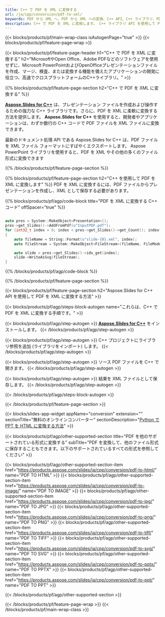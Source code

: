 ```yaml
---
title: C++ で PDF を XML に変換する
url: /ja/cpp/conversion/pdf-to-xml/
keywords: PDF から XML へ、PDF から XML への変換、C++ API、C++ ライブラリ、PDF、XML
description: C++ で PDF を XML に変換します。 C++ ライブラリ API を使用して PDF ファイルを XML ファイルに変換します
---
```


{{< blocks/products/pf/main-wrap-class isAutogenPage="true" >}}
{{< blocks/products/pf/feature-page-wrap >}}

{{< blocks/products/pf/feature-page-header h1="C++ で PDF を XML に変換する" h2="MicrosoftやOpen Office、Adobe PDFなどのソフトウェアを使用せずに、Microsoft PowerPointおよびOpenOfficeプレゼンテーションファイルを作成、マージ、検査、または変換する機能を備えたアプリケーションの開発に役立つ、高速でクロスプラットフォームのC++ライブラリ。" >}}

{{% blocks/products/pf/feature-page-section h2="C++ で PDF を XML に変換する" %}}

[**Aspose.Slides for C++**](https://products.aspose.com/slides/ja/cpp/) は、プレゼンテーション ファイルを作成および操作するための強力な C++ ライブラリです。さらに、PDF を XML に柔軟に変換する方法を提供します。 **Aspose.Slides for C++** を使用すると、開発者やアプリケーションは、わずか数行の C++ コードで PDF ファイルを XML ファイルに変換できます。

最新のドキュメント処理 API である Aspose.Slides for C++ は、PDF ファイルを XML ファイル フォーマットにすばやくエクスポートします。 Aspose PowerPoint ライブラリを使用すると、PDF を XML やその他の多くのファイル形式に変換できます

{{% /blocks/products/pf/feature-page-section %}}

{{% blocks/products/pf/feature-page-section  h2="C++ を使用して PDF を XML に変換します" %}}
PDF を XML に変換するには、PDF ファイルからプレゼンテーションを作成し、XML として保存する必要があります。

{{% blocks/products/pf/agp/code-block title="PDF を XML に変換する C++ コード" offSpacer="true" %}}

```cpp

auto pres = System::MakeObject<Presentation>();
pres->get_Slides()->AddFromPdf(u"InputPDF.pdf");
for (int32_t index = 0; index < pres->get_Slides()->get_Count(); index++)
{
    auto fileName = String::Format(u"slide-{0}.xml", index);
    auto fileStream = System::MakeObject<FileStream>(fileName, FileMode::Create, FileAccess::Write);

    auto slide = pres->get_Slides()->idx_get(index);
    slide->WriteAsSvg(fileStream);
}

```


{{% /blocks/products/pf/agp/code-block %}}

{{% /blocks/products/pf/feature-page-section %}}

{{< blocks/products/pf/feature-page-section  h2="Aspose.Slides for C++ API を使用して PDF を XML に変換する方法" >}}

{{< blocks/products/pf/agp/steps-block-autogen name="これらは、C++ で PDF を XML に変換する手順です。" >}}

{{< blocks/products/pf/agp/step-autogen >}}
[**Aspose.Slides for C++**](https://products.aspose.com/slides/ja/cpp/) をインストールします。
{{< /blocks/products/pf/agp/step-autogen >}}

{{< blocks/products/pf/agp/step-autogen >}}
C++ プロジェクトにライブラリ参照を追加 (ライブラリをインポート) します。
{{< /blocks/products/pf/agp/step-autogen >}}

{{< blocks/products/pf/agp/step-autogen >}}
ソース PDF ファイルを C++ で開きます。
{{< /blocks/products/pf/agp/step-autogen >}}

{{< blocks/products/pf/agp/step-autogen >}}
結果を XML ファイルとして保存します。
{{< /blocks/products/pf/agp/step-autogen >}}

{{< /blocks/products/pf/agp/steps-block-autogen >}}

{{< /blocks/products/pf/feature-page-section >}}

{{< blocks/slides-app-widget  appName="conversion" extension="" sectionTitle="無料のオンラインコンバーター" sectionDescription="[Python で PPT を HTML に変換する方法](https://products.aspose.com/slides/ja/python-net/conversion/ppt-to-html/)" >}}

{{< blocks/products/pf/agp/other-supported-section title="PDF を他のサポートされている形式に変換する" subTitle="PDF を変換して、他のファイル形式に保存することもできます。以下のサポートされているすべての形式を参照してください" >}}

{{< blocks/products/pf/agp/other-supported-section-item href="https://products.aspose.com/slides/ja/cpp/conversion/pdf-to-html/" name="PDF TO HTML" >}}
{{< blocks/products/pf/agp/other-supported-section-item href="https://products.aspose.com/slides/ja/cpp/conversion/pdf-to-image/" name="PDF TO IMAGE" >}}
{{< blocks/products/pf/agp/other-supported-section-item href="https://products.aspose.com/slides/ja/cpp/conversion/pdf-to-jpg/" name="PDF TO JPG" >}}
{{< blocks/products/pf/agp/other-supported-section-item href="https://products.aspose.com/slides/ja/cpp/conversion/pdf-to-png/" name="PDF TO PNG" >}}
{{< blocks/products/pf/agp/other-supported-section-item href="https://products.aspose.com/slides/ja/cpp/conversion/pdf-to-tiff/" name="PDF TO TIFF" >}}
{{< blocks/products/pf/agp/other-supported-section-item href="https://products.aspose.com/slides/ja/cpp/conversion/pdf-to-svg/" name="PDF TO SVG" >}}
{{< blocks/products/pf/agp/other-supported-section-item href="https://products.aspose.com/slides/ja/cpp/conversion/pdf-to-pptx/" name="PDF TO PPTX" >}}
{{< blocks/products/pf/agp/other-supported-section-item href="https://products.aspose.com/slides/ja/cpp/conversion/pdf-to-ppt/" name="PDF TO PPT" >}}


{{< /blocks/products/pf/agp/other-supported-section >}}

{{< /blocks/products/pf/feature-page-wrap >}}
{{< /blocks/products/pf/main-wrap-class >}}